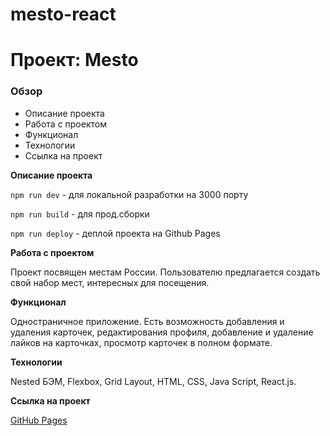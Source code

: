 # mesto-react

# Проект: Mesto

### Обзор
* Описание проекта
* Работа с проектом
* Функционал
* Технологии
* Ссылка на проект

**Описание проекта**

`npm run dev` - для локальной разработки на 3000 порту

`npm run build` - для прод.сборки

`npm run deploy` - деплой проекта на Github Pages

**Работа с проектом**

Проект посвящен местам России. Пользователю предлагается создать свой набор мест, интересных для посещения.

**Функционал**

Одностраничное приложение. Есть возможность добавления и удаления карточек, редактирования профиля, добавление и удаление лайков на карточках, просмотр карточек в полном формате.

**Технологии**

Nested БЭМ, Flexbox, Grid Layout, HTML, CSS, Java Script, React.js.

**Ссылка на проект**

[GitHub Pages](https://olga-mus.github.io/mesto/)
